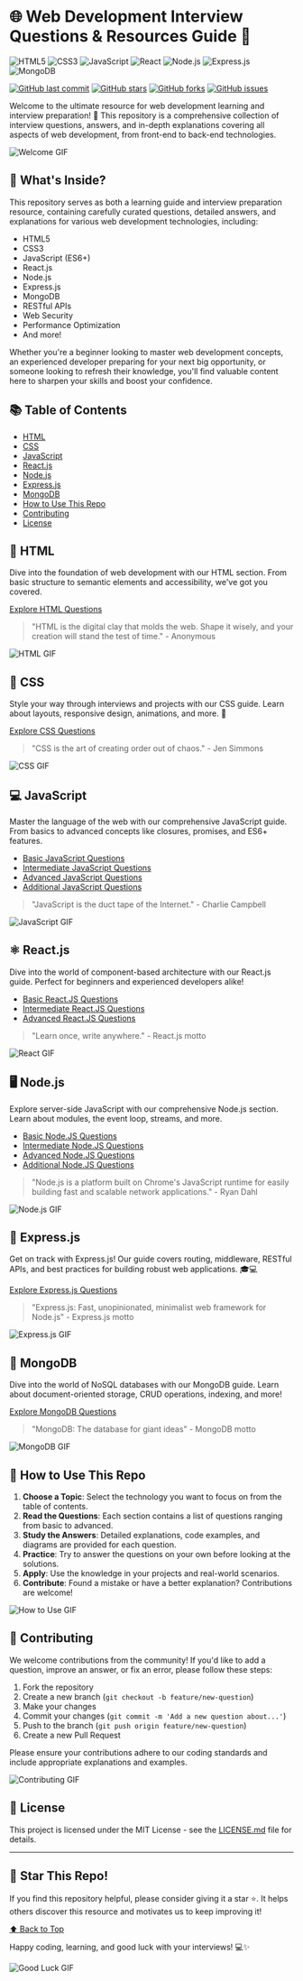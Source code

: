 # 🌐 Web Development Interview Questions & Resources Guide 🚀

![HTML5](https://img.shields.io/badge/HTML5-E34F26?style=for-the-badge&logo=html5&logoColor=white)
![CSS3](https://img.shields.io/badge/CSS3-1572B6?style=for-the-badge&logo=css3&logoColor=white)
![JavaScript](https://img.shields.io/badge/JavaScript-F7DF1E?style=for-the-badge&logo=javascript&logoColor=black)
![React](https://img.shields.io/badge/React-20232A?style=for-the-badge&logo=react&logoColor=61DAFB)
![Node.js](https://img.shields.io/badge/Node.js-43853D?style=for-the-badge&logo=node.js&logoColor=white)
![Express.js](https://img.shields.io/badge/Express.js-404D59?style=for-the-badge)
![MongoDB](https://img.shields.io/badge/MongoDB-4EA94B?style=for-the-badge&logo=mongodb&logoColor=white)

[![GitHub last commit](https://img.shields.io/github/last-commit/wowgeekyboy/Web-Development-Interview)](https://github.com/wowgeekyboy/Web-Development-Interview/commits/main)
[![GitHub stars](https://img.shields.io/github/stars/wowgeekyboy/Web-Development-Interview)](https://github.com/wowgeekyboy/Web-Development-Interview/stargazers)
[![GitHub forks](https://img.shields.io/github/forks/wowgeekyboy/Web-Development-Interview)](https://github.com/wowgeekyboy/Web-Development-Interview/network/members)
[![GitHub issues](https://img.shields.io/github/issues/wowgeekyboy/Web-Development-Interview)](https://github.com/wowgeekyboy/Web-Development-Interview/issues)

Welcome to the ultimate resource for web development learning and interview preparation! 🎉 This repository is a comprehensive collection of interview questions, answers, and in-depth explanations covering all aspects of web development, from front-end to back-end technologies.

![Welcome GIF](https://media.giphy.com/media/L8K62iTDkzGX6/giphy.gif)

## 🌟 What's Inside?

This repository serves as both a learning guide and interview preparation resource, containing carefully curated questions, detailed answers, and explanations for various web development technologies, including:

- HTML5
- CSS3
- JavaScript (ES6+)
- React.js
- Node.js
- Express.js
- MongoDB
- RESTful APIs
- Web Security
- Performance Optimization
- And more!

Whether you're a beginner looking to master web development concepts, an experienced developer preparing for your next big opportunity, or someone looking to refresh their knowledge, you'll find valuable content here to sharpen your skills and boost your confidence.

## 📚 Table of Contents

- [HTML](#-html)
- [CSS](#-css)
- [JavaScript](#-javascript)
- [React.js](#-reactjs)
- [Node.js](#-nodejs)
- [Express.js](#-expressjs)
- [MongoDB](#-mongodb)
- [How to Use This Repo](#-how-to-use-this-repo)
- [Contributing](#-contributing)
- [License](#-license)

## 🧱 HTML

Dive into the foundation of web development with our HTML section. From basic structure to semantic elements and accessibility, we've got you covered.

[Explore HTML Questions](./html/README.md)

> "HTML is the digital clay that molds the web. Shape it wisely, and your creation will stand the test of time." - Anonymous

![HTML GIF](https://i.giphy.com/media/v1.Y2lkPTc5MGI3NjExeXp3cmI2MmE4b2RwcGJxdXBrYTBhOW1wdTVqczAxd20ya25ramE0cSZlcD12MV9pbnRlcm5hbF9naWZfYnlfaWQmY3Q9Zw/l3vRfNA1p0rvhMSvS/giphy.gif)

## 🎨 CSS

Style your way through interviews and projects with our CSS guide. Learn about layouts, responsive design, animations, and more. 🌈

[Explore CSS Questions](./css/README.md)

> "CSS is the art of creating order out of chaos." - Jen Simmons

![CSS GIF](https://media.giphy.com/media/13FrpeVH09Zrb2/giphy.gif)

## 💻 JavaScript

Master the language of the web with our comprehensive JavaScript guide. From basics to advanced concepts like closures, promises, and ES6+ features.

- [Basic JavaScript Questions](./javascript/Basic-Questions/README.md)
- [Intermediate JavaScript Questions](./javascript/Intermediate-Questions/README.md)
- [Advanced JavaScript Questions](./javascript/Advanced-Questions/README.md)
- [Additional JavaScript Questions](./javascript/Additional-Questions/README.md)

> "JavaScript is the duct tape of the Internet." - Charlie Campbell

![JavaScript GIF](https://media.giphy.com/media/SvFocn0wNMx0iv2rYz/giphy.gif)

## ⚛️ React.js

Dive into the world of component-based architecture with our React.js guide. Perfect for beginners and experienced developers alike!

- [Basic React.JS Questions](./reactjs/Basic-Questions/README.md)
- [Intermediate React.JS Questions](./reactjs/Intermediate-Questions/README.md)
- [Advanced React.JS Questions](./reactjs/Advanced-Questions/README.md)

> "Learn once, write anywhere." - React.js motto

![React GIF](https://media.giphy.com/media/eNAsjO55tPbgaor7ma/giphy.gif)

## 🖥️ Node.js

Explore server-side JavaScript with our comprehensive Node.js section. Learn about modules, the event loop, streams, and more.

- [Basic Node.JS Questions](./nodejs/Basic-Questions/README.md)
- [Intermediate Node.JS Questions](./nodejs/Intermediate-Questions/README.md)
- [Advanced Node.JS Questions](./nodejs/Advanced-Questions/README.md)
- [Additional Node.JS Questions](./nodejs/Additional-Questions/README.md)

> "Node.js is a platform built on Chrome's JavaScript runtime for easily building fast and scalable network applications." - Ryan Dahl

![Node.js GIF](https://media.giphy.com/media/kdFc8fubgS31b8DsVu/giphy.gif)

## 🚂 Express.js

Get on track with Express.js! Our guide covers routing, middleware, RESTful APIs, and best practices for building robust web applications. 🎓💻

[Explore Express.js Questions](./express/README.md)

> "Express.js: Fast, unopinionated, minimalist web framework for Node.js" - Express.js motto

![Express.js GIF](https://i.giphy.com/media/v1.Y2lkPTc5MGI3NjExcXowZ3RqYWNqZ29td24xcTZ2ZTFqZHd0b3U2MWR3azZ2eHVmcml3cyZlcD12MV9pbnRlcm5hbF9naWZfYnlfaWQmY3Q9Zw/2zZNmrvguyPTS06rK0/giphy.gif)

## 🍃 MongoDB

Dive into the world of NoSQL databases with our MongoDB guide. Learn about document-oriented storage, CRUD operations, indexing, and more!

[Explore MongoDB Questions](./mongodb/README.md)

> "MongoDB: The database for giant ideas" - MongoDB motto

![MongoDB GIF](https://i.giphy.com/media/v1.Y2lkPTc5MGI3NjExdmowbjg3eTZwNGd2Yjg5ZDBqMnNubWdrdHY0c2pwbWJucWk5d2ZycCZlcD12MV9pbnRlcm5hbF9naWZfYnlfaWQmY3Q9Zw/GZgWC4ViLxPYJhWy1B/giphy.gif)

## 🚀 How to Use This Repo

1. **Choose a Topic**: Select the technology you want to focus on from the table of contents.
2. **Read the Questions**: Each section contains a list of questions ranging from basic to advanced.
3. **Study the Answers**: Detailed explanations, code examples, and diagrams are provided for each question.
4. **Practice**: Try to answer the questions on your own before looking at the solutions.
5. **Apply**: Use the knowledge in your projects and real-world scenarios.
6. **Contribute**: Found a mistake or have a better explanation? Contributions are welcome!

![How to Use GIF](https://media.giphy.com/media/3o7aCTfyhYawdOXcFW/giphy.gif)

## 🤝 Contributing

We welcome contributions from the community! If you'd like to add a question, improve an answer, or fix an error, please follow these steps:

1. Fork the repository
2. Create a new branch (`git checkout -b feature/new-question`)
3. Make your changes
4. Commit your changes (`git commit -m 'Add a new question about...'`)
5. Push to the branch (`git push origin feature/new-question`)
6. Create a new Pull Request

Please ensure your contributions adhere to our coding standards and include appropriate explanations and examples.

![Contributing GIF](https://media.giphy.com/media/3o7aCSPqXE5C6T8tBC/giphy.gif)

## 📄 License

This project is licensed under the MIT License - see the [LICENSE.md](LICENSE.md) file for details.

---

## 🌟 Star This Repo!

If you find this repository helpful, please consider giving it a star ⭐️. It helps others discover this resource and motivates us to keep improving it!

[⬆ Back to Top](#-web-development-interview-questions--resources-guide-)

Happy coding, learning, and good luck with your interviews! 💻✨

![Good Luck GIF](https://media.giphy.com/media/3oz8xAFtqoOUUrsh7W/giphy.gif)

